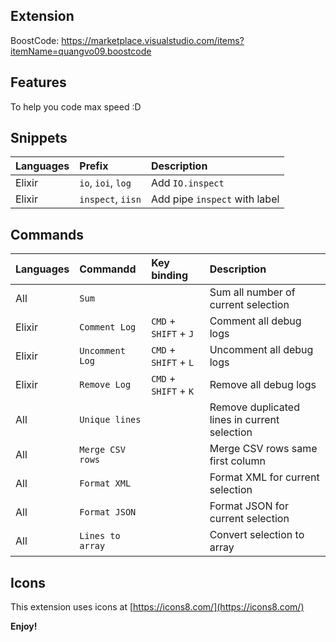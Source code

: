 ## Extension

BoostCode: https://marketplace.visualstudio.com/items?itemName=quangvo09.boostcode

## Features

To help you code max speed :D

## Snippets

| Languages | Prefix             | Description                   |
| :-------- | :----------------- | :---------------------------- |
| Elixir    | `io`, `ioi`, `log` | Add `IO.inspect`              |
| Elixir    | `inspect`, `iisn`  | Add pipe `inspect` with label |

## Commands

| Languages | Commandd         | Key binding           | Description                                  |
| :-------- | :--------------- | :-------------------- | :------------------------------------------- |
| All       | `Sum`            |                       | Sum all number of current selection          |
| Elixir    | `Comment Log`    | `CMD` + `SHIFT` + `J` | Comment all debug logs                       |
| Elixir    | `Uncomment Log`  | `CMD` + `SHIFT` + `L` | Uncomment all debug logs                     |
| Elixir    | `Remove Log`     | `CMD` + `SHIFT` + `K` | Remove all debug logs                        |
| All       | `Unique lines`   |                       | Remove duplicated lines in current selection |
| All       | `Merge CSV rows` |                       | Merge CSV rows same first column             |
| All       | `Format XML`     |                       | Format XML for current selection             |
| All       | `Format JSON`    |                       | Format JSON for current selection            |
| All       | `Lines to array` |                       | Convert selection to array                   |

## Icons

This extension uses icons at [https://icons8.com/](https://icons8.com/)

**Enjoy!**
